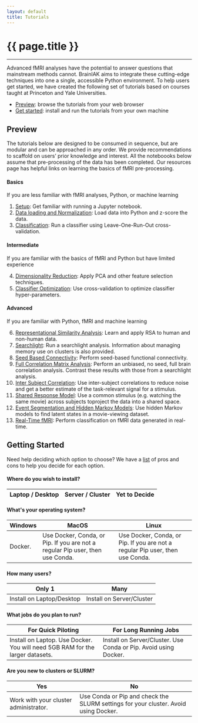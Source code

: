 ```yaml
---
layout: default
title: Tutorials
---
```


# {{ page.title }}
<hr class="section-heading-spacer">
<div class="clearfix"></div>
<div class="row">
<div class="col-md-8" markdown="1">
Advanced fMRI analyses have the potential to answer questions that mainstream methods cannot. BrainIAK aims to integrate these cutting-edge techniques into one a single, accessible Python environment. To help users get started, we have created the following set of tutorials based on courses taught at Princeton and Yale Universities.

- [Preview](#preview): browse the tutorials from your web browser
- [Get started](#getting-started): install and run the tutorials from your own machine

## Preview<a name="preview"></a>
The tutorials below are designed to be consumed in sequence, but are modular and can be approached in any order. We provide recommendations to scaffold on users’ prior knowledge and interest. All the noteboooks below assume that pre-processing of the data has been completed. Our resources page has helpful links on learning the basics of fMRI pre-processing.

#### Basics
If you are less familiar with fMRI analyses, Python, or machine learning
<ol start="1">
  <li><a href="/tutorials/01-setup">Setup</a>: Get familiar with running a Jupyter notebook.</li>
  <li><a href="/tutorials/02-data-handling">Data loading and Normalization</a>: Load data into Python and z-score the data.</li>
  <li><a href="/tutorials/03-classification">Classification</a>: Run a classifier using Leave-One-Run-Out cross-validation.</li>
</ol>

#### Intermediate
If you are familiar with the basics of fMRI and Python but have limited experience
<ol start="4">
  <li><a href="/tutorials/04-dimensionality-reduction">Dimensionality Reduction</a>: Apply PCA and other feature selection techniques.</li>
  <li><a href="/tutorials/05-classifier-optimization">Classifier Optimization</a>: Use cross-validation to optimize classifier hyper-parameters.</li>
</ol>

#### Advanced
If you are familiar with Python, fMRI and machine learning
<ol start="6">
  <li><a href="/tutorials/06-rsa">Representational Similarity Analysis</a>: Learn and apply RSA to human and non-human data.</li>
  <li><a href="/tutorials/07-searchlight">Searchlight</a>: Run a searchlight analysis. Information about managing memory use on clusters is also provided.</li>
  <li><a href="/tutorials/08-connectivity">Seed Based Connectivity</a>: Perform seed-based functional connectivity.</li>
  <li><a href="/tutorials/09-fcma">Full Correlation Matrix Analysis</a>: Perform an unbiased, no seed, full brain correlation analysis. Contrast these results with those from a searchlight analysis.</li>
  <li><a href="/tutorials/10-isc">Inter Subject Correlation</a>: Use inter-subject correlations to reduce noise and get a better estimate of the task-relevant signal for a stimulus.</li>
  <li><a href="/tutorials/11-SRM">Shared Response Model</a>: Use a common stimulus (e.g. watching the same movie) across subjects toproject the data into a shared space.</li>
  <li><a href="/tutorials/12-hmm">Event Segmentation and Hidden Markov Models</a>: Use hidden Markov models to find latent states in a movie-viewing dataset.</li>
  <li><a href="/tutorials/13-real-time">Real-Time fMRI</a>: Perform classification on fMRI data  generated in real-time.</li>
</ol>

## Getting Started<a name="getting-started"></a>
Need help deciding which option to choose? We have a [list](https://drive.google.com/file/d/1Kj_hVotoau5dGfEbpG-yc1ZoX08HCd5c/view?usp=sharing) of pros and cons to help you decide for each option.

#### Where do you wish to install?
<table class="table">
  <thead>
    <tr class="d-flex">
      <th class="col-4">Laptop / Desktop</th>
      <th class="col-4">Server / Cluster</th>
      <th class="col-4">Yet to Decide</th>
    </tr>
  </thead>
</table>

#### What's your operating system?
<table class="table">
  <thead>
    <tr class="d-flex">
      <th class="col-4">Windows</th>
      <th class="col-4">MacOS</th>
      <th class="col-4">Linux</th>
    </tr>
  </thead>
  <tbody>
    <tr class="d-flex">
      <td class="col-4">Docker.</td>
      <td class="col-4">Use Docker, Conda, or Pip. If you are not a regular Pip user, then use Conda.</td>
      <td class="col-4">Use Docker, Conda, or Pip. If you are not a regular Pip user, then use Conda.</td>
    </tr>
  </tbody>
</table>

#### How many users?
<table class="table">
  <thead>
    <tr class="d-flex">
      <th class="col-6">Only 1</th>
      <th class="col-6">Many</th>
    </tr>
  </thead>
  <tbody>
    <tr class="d-flex">
      <td class="col-6">Install on Laptop/Desktop</td>
      <td class="col-6">Install on Server/Cluster</td>
    </tr>
  </tbody>
</table>

#### What jobs do you plan to run?
<table class="table">
  <thead>
    <tr class="d-flex">
      <th class="col-6">For Quick Piloting</th>
      <th class="col-6">For Long Running Jobs</th>
    </tr>
  </thead>
  <tbody>
    <tr class="d-flex">
      <td class="col-6">Install on Laptop. Use Docker. You will need 5GB RAM for the larger datasets.</td>
      <td class="col-6">Install on Server/Cluster. Use Conda or Pip. Avoid using Docker.</td>
    </tr>
  </tbody>
</table>

#### Are you new to clusters or SLURM?
<table class="table">
  <thead>
    <tr class="d-flex">
      <th class="col-6">Yes</th>
      <th class="col-6">No</th>
    </tr>
  </thead>
  <tbody>
    <tr class="d-flex">
      <td class="col-6">Work with your cluster administrator.</td>
      <td class="col-6">Use Conda or Pip and check the SLURM settings for your cluster. Avoid using Docker.</td>
    </tr>
  </tbody>
</table>

</div>
</div>

